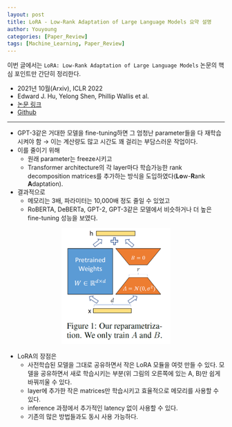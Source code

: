 ```yaml
---
layout: post
title: LoRA - Low-Rank Adaptation of Large Language Models 요약 설명
author: Youyoung
categories: [Paper_Review]
tags: [Machine_Learning, Paper_Review]
---
```


이번 글에서는 `LoRA: Low-Rank Adaptation of Large Language Models` 논문의 핵심 포인트만 간단히 정리한다.

- 2021년 10월(Arxiv), ICLR 2022
- Edward J. Hu, Yelong Shen, Phillip Wallis et al.
- [논문 링크](https://arxiv.org/abs/2106.09685)  
- [Github](https://github.com/microsoft/LoRA)  

---

- GPT-3같은 거대한 모델을 fine-tuning하면 그 엄청난 parameter들을 다 재학습시켜야 함 → 이는 계산량도 많고 시간도 꽤 걸리는 부담스러운 작업이다.
- 이를 줄이기 위해 
    - 원래 parameter는 freeze시키고
    - Transformer architecture의 각 layer마다 학습가능한 rank decomposition matrices를 추가하는 방식을 도입하였다(**Lo**w-**R**ank **A**daptation).
- 결과적으로
    - 메모리는 3배, 파라미터는 10,000배 정도 줄일 수 있었고
    - RoBERTA, DeBERTa, GPT-2, GPT-3같은 모델에서 비슷하거나 더 높은 fine-tuning 성능을 보였다.


<center><img src="/public/img/2022-09-21-LoRA/fig01.png" width="50%"></center>


- LoRA의 장점은
    - 사전학습된 모델을 그대로 공유하면서 작은 LoRA 모듈을 여럿 만들 수 있다. 모델을 공유하면서 새로 학습시키는 부분(위 그림의 오른쪽에 있는 A, B)만 쉽게 바꿔끼울 수 있다.
    - layer에 추가한 작은 matrices만 학습시키고 효율적으로 메모리를 사용할 수 있다.
    - inference 과정에서 추가적인 latency 없이 사용할 수 있다.
    - 기존의 많은 방법들과도 동시 사용 가능하다.

    